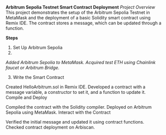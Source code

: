 **Arbitrum Sepolia Testnet Smart Contract Deployment**
*Project Overview*
This project demonstrates the setup of the Arbitrum Sepolia Testnet in MetaMask and the deployment of a basic Solidity smart contract using Remix IDE.
The contract stores a message, which can be updated through a function.

**Steps**
1. Set Up Arbitrum Sepolia
2. 
  *Added Arbitrum Sepolia to MetaMask.*
  *Acquired test ETH using Chainlink faucet or Arbitrum Bridge.*


3. Write the Smart Contract

Created HelloArbitrum.sol in Remix IDE.
Developed a contract with a message variable, a constructor to set it, and a function to update it.
Compile and Deploy

Compiled the contract with the Solidity compiler.
Deployed on Arbitrum Sepolia using MetaMask.
Interact with the Contract

Verified the initial message and updated it using contract functions.
Checked contract deployment on Arbiscan.
